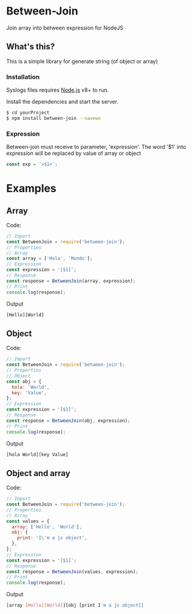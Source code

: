 # Between-Join

Join array into between expression for NodeJS

## What's this?

This is a simple library for generate string (of object or array)

### Installation

Syslogs files requires [Node.js](https://nodejs.org/) v8+ to run.

Install the dependencies and start the server.

```sh
$ cd yourProject
$ npm install between-join --savewo
```
### Expression
Between-join must receive to parameter, 'expression'. The word '$1' into expression will be replaced by value of array or object
```js
const exp = '>$1<`;
```
# Examples
## Array
Code:
```js
// Import
const BetweenJoin = require('between-join');
// Properties
// Array
const array = ['Hola', 'Mundo'];
// Expression
const expression = '[$1]';
// Response
const response = BetweenJoin(array, expression);
// Print
console.log(response);
```
Output
```sh
[Hello][World]
```
## Object
Code:
```js
// Import
const BetweenJoin = require('between-join');
// Properties
// Object
const obj = {
  hola: 'World',
  key: 'Value',
};
// Expression
const expression = '[$1]';
// Response
const response = BetweenJoin(obj, expression);
// Print
console.log(response);
```
Output
```sh
[hola World][key Value]
```
## Object and array
Code:
```js
// Import
const BetweenJoin = require('between-join');
// Properties
// Array
const values = {
  array: ['Hello', 'World'],
  obj: {
    print: 'I\'m a js object',
  },
};
// Expression
const expression = '[$1]';
// Response
const response = BetweenJoin(values, expression);
// Print
console.log(response);
```
Output
```sh
[array [Hello][World]][obj [print I'm a js object]]
```